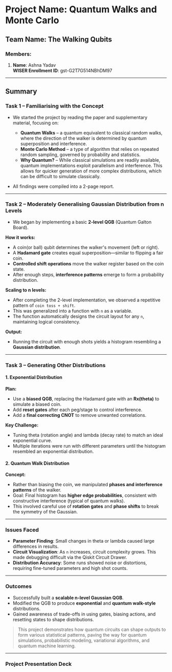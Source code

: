 # Project Name: Quantum Walks and Monte Carlo

## Team Name: The Walking Qubits

### Members:
1. **Name**: Ashna Yadav  
   **WISER Enrollment ID**: gst-G2T7G514NBhDM97

---

## Summary

### Task 1 – Familiarising with the Concept

- We started the project by reading the paper and supplementary material, focusing on:
  - **Quantum Walks** – a quantum equivalent to classical random walks, where the direction of the walker is determined by quantum superposition and interference.
  - **Monte Carlo Method** – a type of algorithm that relies on repeated random sampling, governed by probability and statistics.
  - **Why Quantum?** – While classical simulations are readily available, quantum implementations exploit parallelism and interference. This allows for quicker generation of more complex distributions, which can be difficult to simulate classically.

- All findings were compiled into a 2-page report.

---

### Task 2 – Moderately Generalising Gaussian Distribution from n Levels

- We began by implementing a basic **2-level QGB** (Quantum Galton Board).

**How it works:**
- A coin(or ball) qubit determines the walker's movement (left or right).
- A **Hadamard gate** creates equal superposition—similar to flipping a fair coin.
- **Controlled shift operations** move the walker register based on the coin state.
- After enough steps, **interference patterns** emerge to form a probability distribution.

**Scaling to n levels:**
- After completing the 2-level implementation, we observed a repetitive pattern of `coin toss + shift`.
- This was generalized into a function with `n` as a variable.
- The function automatically designs the circuit layout for any `n`, maintaining logical consistency.

**Output:**
- Running the circuit with enough shots yields a histogram resembling a **Gaussian distribution**.

---

### Task 3 – Generating Other Distributions

#### 1. Exponential Distribution

**Plan:**
- Use a **biased QGB**, replacing the Hadamard gate with an **Rx(theta)** to simulate a biased coin.
- Add **reset gates** after each peg/stage to control interference.
- Add a **final correcting CNOT** to remove unwanted correlations.

**Key Challenge:**
- Tuning theta (rotation angle) and lambda (decay rate) to match an ideal exponential curve.
- Multiple iterations were run with different parameters until the histogram resembled an exponential distribution.

#### 2. Quantum Walk Distribution

**Concept:**
- Rather than biasing the coin, we manipulated **phases and interference patterns** of the walker.
- Goal: Final histogram has **higher edge probabilities**, consistent with constructive interference (typical of quantum walks).
- This involved careful use of **rotation gates** and **phase shifts** to break the symmetry of the Gaussian.

---

### Issues Faced

- **Parameter Finding**: Small changes in theta or lambda caused large differences in results.
- **Circuit Visualization**: As `n` increases, circuit complexity grows. This made debugging difficult via the Qiskit Circuit Drawer.
- **Distribution Accuracy**: Some runs showed noise or distortions, requiring fine-tuned parameters and high shot counts.

---

### Outcomes

- Successfully built a **scalable n-level Gaussian QGB**.
- Modified the QGB to produce **exponential** and **quantum walk-style** distributions.
- Gained awareness of trade-offs in using gates, biasing actions, and resetting states to shape distributions.

> This project demonstrates how quantum circuits can shape outputs to form various statistical patterns, paving the way for quantum simulations, probabilistic modeling, variational algorithms, and quantum machine learning.

---

###  Project Presentation Deck


